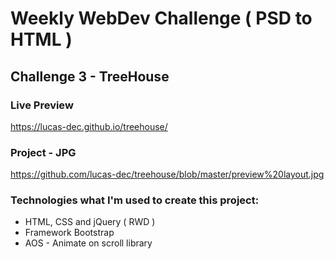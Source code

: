 # Weekly WebDev Challenge ( PSD to HTML )
## Challenge 3 - TreeHouse

### Live Preview
https://lucas-dec.github.io/treehouse/

### Project - JPG
https://github.com/lucas-dec/treehouse/blob/master/preview%20layout.jpg

### Technologies what I'm used to create this project:
* HTML, CSS and jQuery ( RWD )
* Framework Bootstrap
* AOS - Animate on scroll library
